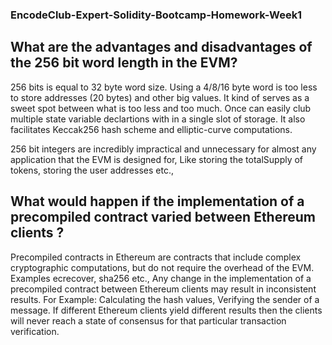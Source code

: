 ### EncodeClub-Expert-Solidity-Bootcamp-Homework-Week1

## What are the advantages and disadvantages of the 256 bit word length in the EVM?

256 bits is equal to 32 byte word size. Using a 4/8/16 byte word is too less to store addresses (20 bytes) and other big values.
It kind of serves as a sweet spot between what is too less and too much. Once can easily club multiple state variable declartions with in a single slot of storage.
It also facilitates Keccak256 hash scheme and elliptic-curve computations. 

256 bit integers are incredibly impractical and unnecessary for almost any application that the EVM is designed for, Like storing the totalSupply  of tokens, storing the user addresses etc., 

## What would happen if the implementation of a precompiled contract varied between Ethereum clients ?

Precompiled contracts in Ethereum are contracts that include complex cryptographic computations, but do not require the overhead of the EVM.
Examples ecrecover, sha256 etc., Any change in the implementation of a precompiled contract between Ethereum clients may result in inconsistent results.
For Example: Calculating the hash values, Verifying the sender of a message. If different Ethereum clients yield different results then the clients will
never reach a state of consensus for that particular transaction verification.
